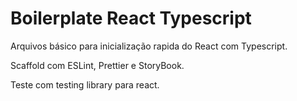# Boilerplate React Typescript

Arquivos básico para inicialização rapida do React com Typescript.

Scaffold com ESLint, Prettier e StoryBook.

Teste com testing library para react.
